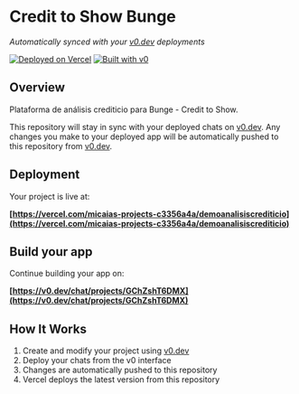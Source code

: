 # Credit to Show Bunge

*Automatically synced with your [v0.dev](https://v0.dev) deployments*

[![Deployed on Vercel](https://img.shields.io/badge/Deployed%20on-Vercel-black?style=for-the-badge&logo=vercel)](https://vercel.com/micaias-projects-c3356a4a/demoanalisiscrediticio)
[![Built with v0](https://img.shields.io/badge/Built%20with-v0.dev-black?style=for-the-badge)](https://v0.dev/chat/projects/GChZshT6DMX)

## Overview

Plataforma de análisis crediticio para Bunge - Credit to Show.

This repository will stay in sync with your deployed chats on [v0.dev](https://v0.dev).
Any changes you make to your deployed app will be automatically pushed to this repository from [v0.dev](https://v0.dev).

## Deployment

Your project is live at:

**[https://vercel.com/micaias-projects-c3356a4a/demoanalisiscrediticio](https://vercel.com/micaias-projects-c3356a4a/demoanalisiscrediticio)**

## Build your app

Continue building your app on:

**[https://v0.dev/chat/projects/GChZshT6DMX](https://v0.dev/chat/projects/GChZshT6DMX)**

## How It Works

1. Create and modify your project using [v0.dev](https://v0.dev)
2. Deploy your chats from the v0 interface
3. Changes are automatically pushed to this repository
4. Vercel deploys the latest version from this repository